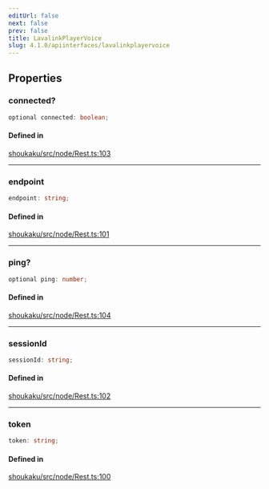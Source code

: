 ```yaml
---
editUrl: false
next: false
prev: false
title: LavalinkPlayerVoice
slug: 4.1.0/apiinterfaces/lavalinkplayervoice
---
```


## Properties

<a id="connected" name="connected" />

### connected?

```ts
optional connected: boolean;
```

#### Defined in

[shoukaku/src/node/Rest.ts:103](https://github.com/shipgirlproject/shoukaku/blob/30762f5af6c7b4176e69ee96fa39bc204a7cff21/src/node/Rest.ts#L103)

***

<a id="endpoint" name="endpoint" />

### endpoint

```ts
endpoint: string;
```

#### Defined in

[shoukaku/src/node/Rest.ts:101](https://github.com/shipgirlproject/shoukaku/blob/30762f5af6c7b4176e69ee96fa39bc204a7cff21/src/node/Rest.ts#L101)

***

<a id="ping" name="ping" />

### ping?

```ts
optional ping: number;
```

#### Defined in

[shoukaku/src/node/Rest.ts:104](https://github.com/shipgirlproject/shoukaku/blob/30762f5af6c7b4176e69ee96fa39bc204a7cff21/src/node/Rest.ts#L104)

***

<a id="sessionid" name="sessionid" />

### sessionId

```ts
sessionId: string;
```

#### Defined in

[shoukaku/src/node/Rest.ts:102](https://github.com/shipgirlproject/shoukaku/blob/30762f5af6c7b4176e69ee96fa39bc204a7cff21/src/node/Rest.ts#L102)

***

<a id="token" name="token" />

### token

```ts
token: string;
```

#### Defined in

[shoukaku/src/node/Rest.ts:100](https://github.com/shipgirlproject/shoukaku/blob/30762f5af6c7b4176e69ee96fa39bc204a7cff21/src/node/Rest.ts#L100)
